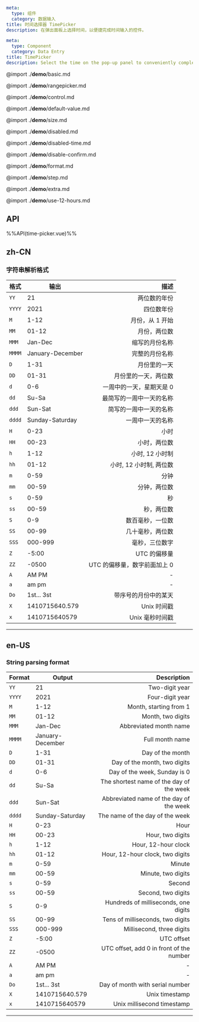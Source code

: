 ```yaml zh-CN
meta:
  type: 组件
  category: 数据输入
title: 时间选择器 TimePicker
description: 在弹出面板上选择时间，以便捷完成时间输入的控件。
```

```yaml en-US
meta:
  type: Component
  category: Data Entry
title: TimePicker
description: Select the time on the pop-up panel to conveniently complete the time input control.
```

@import ./**demo**/basic.md

@import ./**demo**/rangepicker.md

@import ./**demo**/control.md

@import ./**demo**/default-value.md

@import ./**demo**/size.md

@import ./**demo**/disabled.md

@import ./**demo**/disabled-time.md

@import ./**demo**/disable-confirm.md

@import ./**demo**/format.md

@import ./**demo**/step.md

@import ./**demo**/extra.md

@import ./**demo**/use-12-hours.md

## API

%%API(time-picker.vue)%%

## zh-CN

### 字符串解析格式

| 格式   | 输出             |                         描述 |
| ------ | ---------------- | ---------------------------: |
| `YY`   | 21               |                 两位数的年份 |
| `YYYY` | 2021             |                   四位数年份 |
| `M`    | 1-12             |              月份，从 1 开始 |
| `MM`   | 01-12            |                 月份，两位数 |
| `MMM`  | Jan-Dec          |               缩写的月份名称 |
| `MMMM` | January-December |               完整的月份名称 |
| `D`    | 1-31             |                 月份里的一天 |
| `DD`   | 01-31            |         月份里的一天，两位数 |
| `d`    | 0-6              |     一周中的一天，星期天是 0 |
| `dd`   | Su-Sa            |     最简写的一周中一天的名称 |
| `ddd`  | Sun-Sat          |       简写的一周中一天的名称 |
| `dddd` | Sunday-Saturday  |             一周中一天的名称 |
| `H`    | 0-23             |                         小时 |
| `HH`   | 00-23            |                 小时，两位数 |
| `h`    | 1-12             |              小时, 12 小时制 |
| `hh`   | 01-12            |      小时, 12 小时制, 两位数 |
| `m`    | 0-59             |                         分钟 |
| `mm`   | 00-59            |                 分钟，两位数 |
| `s`    | 0-59             |                           秒 |
| `ss`   | 00-59            |                   秒，两位数 |
| `S`    | 0-9              |             数百毫秒，一位数 |
| `SS`   | 00-99            |             几十毫秒，两位数 |
| `SSS`  | 000-999          |               毫秒，三位数字 |
| `Z`    | -5:00            |                 UTC 的偏移量 |
| `ZZ`   | -0500            | UTC 的偏移量，数字前面加上 0 |
| `A`    | AM PM            |                            - |
| `a`    | am pm            |                            - |
| `Do`   | 1st... 3st       |         带序号的月份中的某天 |
| `X`    | 1410715640.579   |                  Unix 时间戳 |
| `x`    | 1410715640579    |              Unix 毫秒时间戳 |

---

## en-US

### String parsing format

| Format | Output           |                              Description |
| ------ | ---------------- | ---------------------------------------: |
| `YY`   | 21               |                           Two-digit year |
| `YYYY` | 2021             |                          Four-digit year |
| `M`    | 1-12             |                   Month, starting from 1 |
| `MM`   | 01-12            |                        Month, two digits |
| `MMM`  | Jan-Dec          |                   Abbreviated month name |
| `MMMM` | January-December |                          Full month name |
| `D`    | 1-31             |                         Day of the month |
| `DD`   | 01-31            |             Day of the month, two digits |
| `d`    | 0-6              |             Day of the week, Sunday is 0 |
| `dd`   | Su-Sa            | The shortest name of the day of the week |
| `ddd`  | Sun-Sat          |  Abbreviated name of the day of the week |
| `dddd` | Sunday-Saturday  |          The name of the day of the week |
| `H`    | 0-23             |                                     Hour |
| `HH`   | 00-23            |                         Hour, two digits |
| `h`    | 1-12             |                      Hour, 12-hour clock |
| `hh`   | 01-12            |          Hour, 12-hour clock, two digits |
| `m`    | 0-59             |                                   Minute |
| `mm`   | 00-59            |                       Minute, two digits |
| `s`    | 0-59             |                                   Second |
| `ss`   | 00-59            |                       Second, two digits |
| `S`    | 0-9              |     Hundreds of milliseconds, one digits |
| `SS`   | 00-99            |         Tens of milliseconds, two digits |
| `SSS`  | 000-999          |                Millisecond, three digits |
| `Z`    | -5:00            |                               UTC offset |
| `ZZ`   | -0500            | UTC offset, add 0 in front of the number |
| `A`    | AM PM            |                                        - |
| `a`    | am pm            |                                        - |
| `Do`   | 1st... 3st       |          Day of month with serial number |
| `X`    | 1410715640.579   |                           Unix timestamp |
| `x`    | 1410715640579    |               Unix millisecond timestamp |

---
